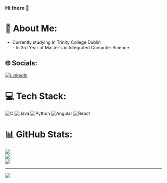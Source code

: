 ### Hi there 👋

# 💫 About Me:
- Currently studying in Trinity College Dublin<br> - In 3rd Year of Master's in Integrated Computer Science


## 🌐 Socials:
[![LinkedIn](https://img.shields.io/badge/LinkedIn-%230077B5.svg?logo=linkedin&logoColor=white)](https://linkedin.com/in/www.linkedin.com/in/omaidq) 

# 💻 Tech Stack:
![C](https://img.shields.io/badge/c-%2300599C.svg?style=for-the-badge&logo=c&logoColor=white) ![Java](https://img.shields.io/badge/java-%23ED8B00.svg?style=for-the-badge&logo=java&logoColor=white) ![Python](https://img.shields.io/badge/python-3670A0?style=for-the-badge&logo=python&logoColor=ffdd54) ![Angular](https://img.shields.io/badge/angular-%23DD0031.svg?style=for-the-badge&logo=angular&logoColor=white) ![React](https://img.shields.io/badge/react-%2320232a.svg?style=for-the-badge&logo=react&logoColor=%2361DAFB)
# 📊 GitHub Stats:
![](https://github-readme-stats.vercel.app/api?username=OmaidQ&theme=radical&hide_border=false&include_all_commits=true&count_private=true)<br/>
![](https://github-readme-streak-stats.herokuapp.com/?user=OmaidQ&theme=radical&hide_border=false)<br/>
![](https://github-readme-stats.vercel.app/api/top-langs/?username=OmaidQ&theme=radical&hide_border=false&include_all_commits=true&count_private=true&layout=compact)

---
[![](https://visitcount.itsvg.in/api?id=OmaidQ&icon=9&color=7)](https://visitcount.itsvg.in)

<!-- Proudly created with GPRM ( https://gprm.itsvg.in ) -->
